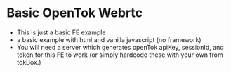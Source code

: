 # Basic OpenTok Webrtc
- This is just a basic FE example
- a basic example with html and vanilla javascript (no framework)
- You will need a server which generates openTok apiKey, sessionId, and token for this FE to work (or simply hardcode these with your own from tokBox.)
